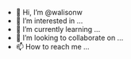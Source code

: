 - 👋 Hi, I’m @walisonw
- 👀 I’m interested in ...
- 🌱 I’m currently learning ...
- 💞️ I’m looking to collaborate on ...
- 📫 How to reach me ...

<!---
walisonw/walisonw is a ✨ special ✨ repository because its `README.md` (this file) appears on your GitHub profile.
You can click the Preview link to take a look at your changes.
--->
